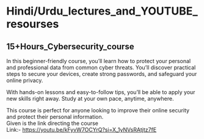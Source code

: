 # Hindi/Urdu_lectures_and_YOUTUBE_resourses
## 15+Hours_Cybersecurity_course
In this beginner-friendly course, you’ll learn how to protect your personal and professional data from common cyber threats. You’ll discover practical steps to secure your devices, create strong passwords, and safeguard your online privacy.

With hands-on lessons and easy-to-follow tips, you’ll be able to apply your new skills right away. Study at your own pace, anytime, anywhere.

This course is perfect for anyone looking to improve their online security and protect their personal information.
<br> 
Given is the link directing the course
<br>
Link:- https://youtu.be/kFyvW7OCYrQ?si=X_1yNVsRAtjtz7fE
